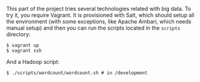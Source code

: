 This part of the project tries several technologies related with big data. To try it, you require Vagrant. It is provisioned with Salt, which should setup all the environment (with some exceptions, like Apache Ambari, which needs manual setup) and then you can run the scripts located in the `scripts` directory:

``` shell
$ vagrant up
$ vagrant ssh
```

And a Hadoop script:

```
$ ./scripts/wordcount/wordcount.sh # in /development
```
